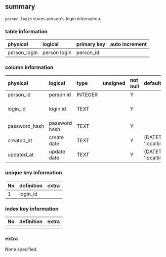 ## summary
`person_login` stores person's login information.

### table information
| physical     | logical      | primary key | auto increment |
|:-------------|:-------------|:------------|:---------------|
| person_login | person login | person_id   |                |

### column information
| physical      | logical       | type    | unsigned | not null | default                        | extra                 |
|:--------------|:--------------|:--------|:---------|:---------|:-------------------------------|:----------------------|
| person_id     | person id     | INTEGER |          | Y        |                                |                       |
| login_id      | login id      | TEXT    |          | Y        |                                | user specified string |
| password_hash | password hash | TEXT    |          | Y        |                                |                       |
| created_at    | create date   | TEXT    |          | Y        | (DATETIME('now', 'localtime')) |                       |
| updated_at    | update date   | TEXT    |          | Y        | (DATETIME('now', 'localtime')) |                       |

### unique key information
| No | definition | extra |
|:---|:-----------|-------|
| 1  | login_id   |       |

### index key information
| No | definition | extra |
|:---|:-----------|-------|
|    |            |       |

### extra
None specified.